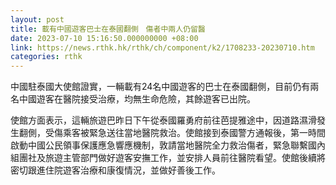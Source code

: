 ```yaml
---
layout: post
title: 載有中國遊客巴士在泰國翻側　傷者中兩人仍留醫
date: 2023-07-10 15:16:50.000000000 +08:00
link: https://news.rthk.hk/rthk/ch/component/k2/1708233-20230710.htm
categories: rthk
---
```


中國駐泰國大使館證實，一輛載有24名中國遊客的巴士在泰國翻側，目前仍有兩名中國遊客在醫院接受治療，均無生命危險，其餘遊客已出院。

使館方面表示，這輛旅遊巴昨日下午從泰國羅勇府前往芭提雅途中，因道路濕滑發生翻側，受傷乘客被緊急送往當地醫院救治。使館接到泰國警方通報後，第一時間啟動中國公民領事保護應急響應機制，敦請當地醫院全力救治傷者，緊急聯繫國內組團社及旅遊主管部門做好遊客安撫工作，並安排人員前往醫院看望。使館後續將密切跟進住院遊客治療和康復情況，並做好善後工作。
